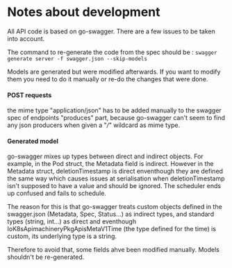 # Notes about development

All API code is based on go-swagger. There are a few issues to be taken into account.

The command to re-generate the code from the spec should be :
`swagger generate server -f swagger.json --skip-models`

Models are generated but were modified afterwards. If you want to modify them
you need to do it manually or re-do the changes that were done.

#### POST requests
the mime type "application/json" has to be added manually to
the swagger spec of endpoints "produces" part, because go-swagger can't seem
to find any json producers when given a "*/*" wildcard as mime type.

#### Generated model
go-swagger mixes up types between direct and indirect objects. For example,
in the Pod struct, the Metadata field is indirect. However in the Metadata
struct, deletionTimestamp is direct enventhough they are defined the same way
which causes issues at serialisation when deletionTimestamp isn't supposed to
have a value and should be ignored. The scheduler ends up confused and fails to
schedule. 

The reason for this is that go-swagger treats custom objects defined in the
swagger.json (Metadata, Spec, Status...) as indirect types, and standard types
(string, int...) as direct and eventhough IoK8sApimachineryPkgApisMetaV1Time
(the type defined for the time) is custom, its underlying type is a string.

Therefore to avoid that, some fields ahve been modified manually. Models
shouldn't be re-generated.
